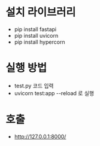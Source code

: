# 설치 라이브러리
- pip install fastapi
- pip install uvicorn
- pip install hypercorn

# 실행 방법
- test.py 코드 입력
- uvicorn test:app --reload 로 실행

# 호출
- http://127.0.0.1:8000/
